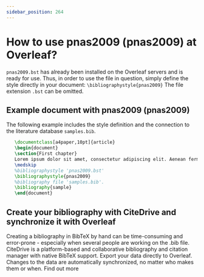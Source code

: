 ```yaml
---
sidebar_position: 264
---
```


# How to use pnas2009 (pnas2009) at Overleaf?
`pnas2009.bst` has already been installed on the Overleaf servers and is ready for use. Thus, in order to use the file in question, simply define the style directly in your document: `\bibliographystyle{pnas2009}` The file extension `.bst` can be omitted.

## Example document with pnas2009 (pnas2009)
The following example includes the style definition and the connection to the literature database `samples.bib`.
```tex
   \documentclass[a4paper,10pt]{article}
   \begin{document}
   \section{First chapter}
   Lorem ipsum dolor sit amet, consectetur adipiscing elit. Aenean fermentum justo massa, ut maximus mauris sodales et. Aenean vel elit a erat rhoncus pharetra.
   \medskip
   %bibliographystyle 'pnas2009.bst'
   \bibliographystyle{pnas2009}
   %bibliography file 'samples.bib'.
   \bibliography{sample}
   \end{document}
```

## Create your bibliography with CiteDrive and synchronize it with Overleaf
Creating a bibliography in BibTeX by hand can be time-consuming and error-prone - especially when several people are working on the .bib file. CiteDrive is a platform-based and collaborative bibliography and citation manager with native BibTeX support. Export your data directly to Overleaf. Changes to the data are automatically synchronized, no matter who makes them or when. Find out more